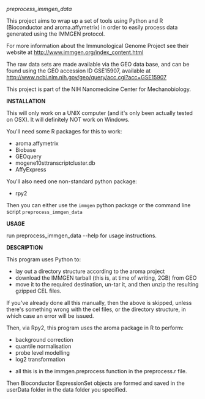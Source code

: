 *preprocess_immgen_data*

This project aims to wrap up a set of tools using Python and R (Bioconductor and aroma.affymetrix) in order to easily process data generated using the IMMGEN protocol. 

For more information about the Immunological Genome Project see their website at http://www.immgen.org/index_content.html

The raw data sets are made available via the GEO data base, and can be found using the GEO accession ID GSE15907, available at http://www.ncbi.nlm.nih.gov/geo/query/acc.cgi?acc=GSE15907

This project is part of the NIH Nanomedicine Center for Mechanobiology.

**INSTALLATION**

This will only work on a UNIX computer (and it's only been actually tested on OSX). It will definitely NOT work on Windows.

You'll need some R packages for this to work:
* aroma.affymetrix
* Biobase
* GEOquery
* mogene10sttranscriptcluster.db
* AffyExpress

You'll also need one non-standard python package:
* rpy2

Then you can either use the `immgen` python package or the command line script `preprocess_immgen_data`

**USAGE**

run preprocess_immgen_data --help for usage instructions.

**DESCRIPTION**

This program uses Python to:
* lay out a directory structure according to the aroma project
* download the IMMGEN tarball (this is, at time of writing, 2GB) from GEO
* move it to the required destination, un-tar it, and then unzip the resulting gzipped CEL files. 

If you've already done all this manually, then the above is skipped, unless there's something wrong with the cel files, or the directory structure, in which case an error will be issued.

Then, via Rpy2, this program uses the aroma package in R to perform:
* background correction
* quantile normalisation
* probe level modelling
* log2 transformation
 - all this is in the immgen.preprocess function in the preprocess.r file.

Then Bioconductor ExpressionSet objects are formed and saved in the userData folder in the data folder you specified. 
